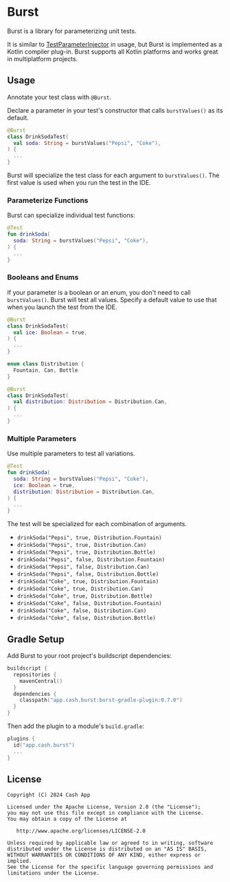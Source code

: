 Burst
=====

Burst is a library for parameterizing unit tests.

It is similar to [TestParameterInjector] in usage, but Burst is implemented as a Kotlin compiler
plug-in. Burst supports all Kotlin platforms and works great in multiplatform projects.


Usage
-----

Annotate your test class with `@Burst`.

Declare a parameter in your test's constructor that calls `burstValues()` as its default.

```kotlin
@Burst
class DrinkSodaTest(
  val soda: String = burstValues("Pepsi", "Coke"),
) {
  ...
}
```

Burst will specialize the test class for each argument to `burstValues()`. The first value is used
when you run the test in the IDE.

### Parameterize Functions

Burst can specialize individual test functions:

```kotlin
@Test
fun drinkSoda(
  soda: String = burstValues("Pepsi", "Coke"),
) {
  ...
}
```

### Booleans and Enums

If your parameter is a boolean or an enum, you don't need to call `burstValues()`. Burst will test
all values. Specify a default value to use that when you launch the test from the IDE.

```kotlin
@Burst
class DrinkSodaTest(
  val ice: Boolean = true,
) {
  ...
}
```

```kotlin
enum class Distribution {
  Fountain, Can, Bottle
}

@Burst
class DrinkSodaTest(
  val distribution: Distribution = Distribution.Can,
) {
  ...
}
```

### Multiple Parameters

Use multiple parameters to test all variations.

```kotlin
@Test
fun drinkSoda(
  soda: String = burstValues("Pepsi", "Coke"),
  ice: Boolean = true,
  distribution: Distribution = Distribution.Can,
) {
  ...
}
```

The test will be specialized for each combination of arguments.

 * `drinkSoda("Pepsi", true, Distribution.Fountain)`
 * `drinkSoda("Pepsi", true, Distribution.Can)`
 * `drinkSoda("Pepsi", true, Distribution.Bottle)`
 * `drinkSoda("Pepsi", false, Distribution.Fountain)`
 * `drinkSoda("Pepsi", false, Distribution.Can)`
 * `drinkSoda("Pepsi", false, Distribution.Bottle)`
 * `drinkSoda("Coke", true, Distribution.Fountain)`
 * `drinkSoda("Coke", true, Distribution.Can)`
 * `drinkSoda("Coke", true, Distribution.Bottle)`
 * `drinkSoda("Coke", false, Distribution.Fountain)`
 * `drinkSoda("Coke", false, Distribution.Can)`
 * `drinkSoda("Coke", false, Distribution.Bottle)`

Gradle Setup
------------

Add Burst to your root project's buildscript dependencies:

```kotlin
buildscript {
  repositories {
    mavenCentral()
  }
  dependencies {
    classpath("app.cash.burst:burst-gradle-plugin:0.7.0")
  }
}
```

Then add the plugin to a module's `build.gradle`:

```kotlin
plugins {
  id("app.cash.burst")
  ...
}
```


License
-------

    Copyright (C) 2024 Cash App

    Licensed under the Apache License, Version 2.0 (the "License");
    you may not use this file except in compliance with the License.
    You may obtain a copy of the License at

       http://www.apache.org/licenses/LICENSE-2.0

    Unless required by applicable law or agreed to in writing, software
    distributed under the License is distributed on an "AS IS" BASIS,
    WITHOUT WARRANTIES OR CONDITIONS OF ANY KIND, either express or implied.
    See the License for the specific language governing permissions and
    limitations under the License.

[TestParameterInjector]: https://github.com/google/TestParameterInjector
